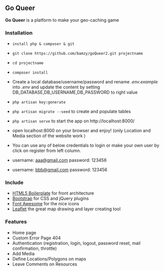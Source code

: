 ## Go Queer ##



**Go Queer** is a platform to make your geo-caching game 

### Installation ###
* `install php & composer & git`
* `git clone https://github.com/bamzy/goQueer2.git projectname`
* `cd projectname`
* `composer install`
* Create a local database/username/password and rename *.env.example* into *.env* and update the content by setting DB_DATABASE,DB_USERNAME,DB_PASSWORD to right value
* `php artisan key:generate`
* `php artisan migrate --seed` to create and populate tables
* `php artisan serve` to start the app on http://localhost:8000/
* open localhost:8000 on your browser and enjoy! (only Location and Media section of the website work )
* You can use any of below credentials to login or make your own user by 
 click on register from left column.
* username: aaa@gmail.com
password: 123456

* username: bbb@gmail.com
password: 123456




### Include ###

* [HTML5 Boilerplate](http://html5boilerplate.com) for front architecture
* [Bootstrap](http://getbootstrap.com) for CSS and jQuery plugins
* [Font Awesome](http://fortawesome.github.io/Font-Awesome) for the nice icons
* [Leaflet](http://leaflet.com) the great map drawing and layer creating tool 


### Features ###

* Home page
* Custom Error Page 404
* Authentication (registration, login, logout, password reset, mail confirmation, throttle)
* Add Media
* Define Locations/Polygons on maps
* Leave Comments on Resources


